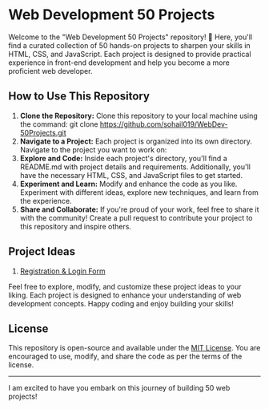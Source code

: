 # Web Development 50 Projects

Welcome to the "Web Development 50 Projects" repository! 🚀 Here, you'll find a curated collection of 50 hands-on projects to sharpen your skills in HTML, CSS, and JavaScript. Each project is designed to provide practical experience in front-end development and help you become a more proficient web developer.

## How to Use This Repository

1. **Clone the Repository:** Clone this repository to your local machine using the command: git clone https://github.com/sohail019/WebDev-50Projects.git
2. **Navigate to a Project:** Each project is organized into its own directory. Navigate to the project you want to work on:
3. **Explore and Code:** Inside each project's directory, you'll find a README.md with project details and requirements. Additionally, you'll have the necessary HTML, CSS, and JavaScript files to get started.
4. **Experiment and Learn:** Modify and enhance the code as you like. Experiment with different ideas, explore new techniques, and learn from the experience.
5. **Share and Collaborate:** If you're proud of your work, feel free to share it with the community! Create a pull request to contribute your project to this repository and inspire others.

## Project Ideas

1. <a href="https://github.com/sohail019/WebDev-50Projects/tree/main/1-Registration-Login-Form">Registration & Login Form</a>


Feel free to explore, modify, and customize these project ideas to your liking. Each project is designed to enhance your understanding of web development concepts. Happy coding and enjoy building your skills!

## License

This repository is open-source and available under the [MIT License](LICENSE). You are encouraged to use, modify, and share the code as per the terms of the license.

---

I am excited to have you embark on this journey of building 50 web projects! 

